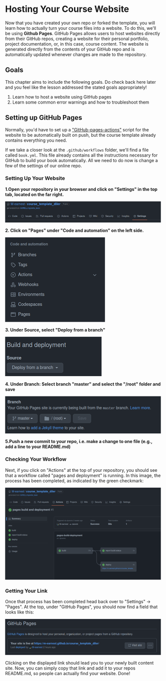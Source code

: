 # Hosting Your Course Website

Now that you have created your own repo or forked the template, you will learn how to actually turn your course files into a website. To do this, we'll be using **Github Pages**. GitHub Pages allows users to host websites directly from their GitHub repos, creating a website for their personal portfolio, project documentation, or, in this case, course content. 
The website is generated directly from the contents of your GitHub repo and is automatically updated whenever changes are made to the repository. 

## Goals
This chapter aims to include the following goals. Do check back here later and you feel like the lesson addressed the stated goals appropriately!

1. Learn how to host a website using GitHub pages
2. Learn some common error warnings and how to troubleshoot them 

## Setting up GitHub Pages
Normally, you'd have to set up a ["GitHub-pages-actions"](https://github.com/marketplace/actions/github-pages-action) script for the website to be automatically built on push, but the course template already contains everything you need. 

If we take a closer look at the `.github/workflows` folder, we'll find a file called `book.yml`. This file already contains all the instructions necessary for GitHub to build your book automatically. All we need to do now is change a few of the settings of our online repo. 



### Setting Up Your Website

**1.Open your repository in your browser and click on "Settings" in the top tab, located on the far right.**

![Image of the tab where the word "Settings" is located on the far right](../../static/settings.png)

**2. Click on "Pages" under "Code and automation" on the left side.**

![Image of the menu on the left side.](../../static/pages.png)

**3. Under Source, select "Deploy from a branch"**

![Image of the "Deploy from a branch" option under Source section, located under the Build and Deployment section](../../static/deploy.png)

**4. Under Branch: Select branch "master" and select the "/root" folder and save**

![Image of the settings under Branch.](../../static/branch.png)

**5.Push a new commit to your repo, i.e. make a change to one file (e.g., add a line to your README.md)**

### Checking Your Workflow

Next, if you click on "Actions" at the top of your repository, you should see that a workflow called "pages and deployment" is running. In this image, the process has been completed, as indicated by the green checkmark:

![Image of a completed workflow with a green checkmark.](../../static/action_deployment.png)

### Getting Your Link

Once that process has been completed head back over to "Settings" -> "Pages". At the top, under "GitHub Pages", you should now find a field that looks like this:

![Image of the final link that is presented under "GitHub Pages".](../../static/pages_link.png)

Clicking on the displayed link should lead you to your newly built content site. Now, you can simply copy that link and add it to your repos README.md, so people can actually find your website.
Done!





